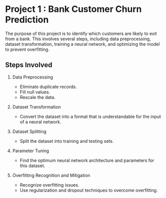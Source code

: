 # Project 1 : Bank Customer Churn Prediction

The purpose of this project is to identify which customers are likely to exit from a bank. This involves several steps, including data preprocessing, dataset transformation, training a neural network, and optimizing the model to prevent overfitting.

## Steps Involved

1. Data Preprocessing
    * Eliminate duplicate records.
    * Fill null values.
    * Rescale the data.

2. Dataset Transformation
    * Convert the dataset into a format that is understandable for the input of a neural network.

3. Dataset Splitting
    * Split the dataset into training and testing sets.

4. Parameter Tuning
    * Find the optimum neural network architecture and parameters for this dataset.

5. Overfitting Recognition and Mitigation
    * Recognize overfitting issues.
    * Use regularization and dropout techniques to overcome overfitting.
